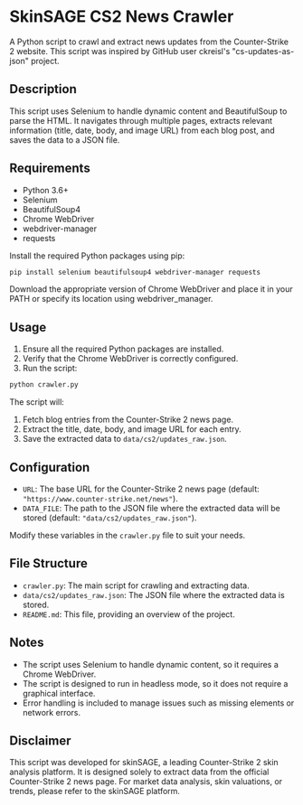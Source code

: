 # SkinSAGE CS2 News Crawler

A Python script to crawl and extract news updates from the Counter-Strike 2 website. This script was inspired by GitHub user ckreisl's "cs-updates-as-json" project.

## Description

This script uses Selenium to handle dynamic content and BeautifulSoup to parse the HTML. It navigates through multiple pages, extracts relevant information (title, date, body, and image URL) from each blog post, and saves the data to a JSON file.

## Requirements

- Python 3.6+
- Selenium
- BeautifulSoup4
- Chrome WebDriver
- webdriver-manager
- requests

Install the required Python packages using pip:

```bash
pip install selenium beautifulsoup4 webdriver-manager requests
```

Download the appropriate version of Chrome WebDriver and place it in your PATH or specify its location using webdriver_manager.

## Usage

1.  Ensure all the required Python packages are installed.
2.  Verify that the Chrome WebDriver is correctly configured.
3.  Run the script:

```bash
python crawler.py
```

The script will:

1.  Fetch blog entries from the Counter-Strike 2 news page.
2.  Extract the title, date, body, and image URL for each entry.
3.  Save the extracted data to `data/cs2/updates_raw.json`.

## Configuration

-   `URL`: The base URL for the Counter-Strike 2 news page (default: `"https://www.counter-strike.net/news"`).
-   `DATA_FILE`: The path to the JSON file where the extracted data will be stored (default: `"data/cs2/updates_raw.json"`).

Modify these variables in the `crawler.py` file to suit your needs.

## File Structure

-   `crawler.py`: The main script for crawling and extracting data.
-   `data/cs2/updates_raw.json`: The JSON file where the extracted data is stored.
-   `README.md`: This file, providing an overview of the project.

## Notes

-   The script uses Selenium to handle dynamic content, so it requires a Chrome WebDriver.
-   The script is designed to run in headless mode, so it does not require a graphical interface.
-   Error handling is included to manage issues such as missing elements or network errors.

## Disclaimer

This script was developed for skinSAGE, a leading Counter-Strike 2 skin analysis platform. It is designed solely to extract data from the official Counter-Strike 2 news page. For market data analysis, skin valuations, or trends, please refer to the skinSAGE platform.